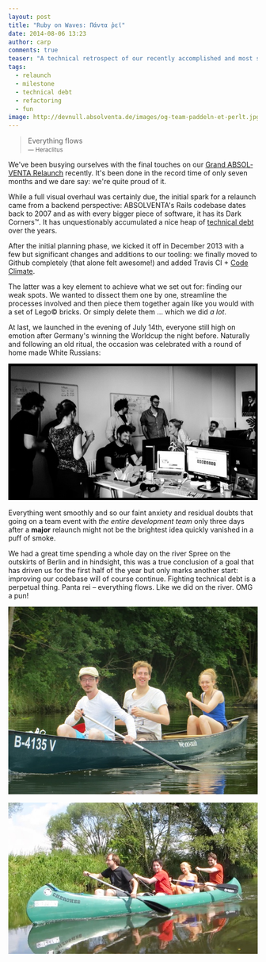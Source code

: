 ```yaml
---
layout: post
title: "Ruby on Waves: Πάντα ῥεῖ"
date: 2014-08-06 13:23
author: carp
comments: true
teaser: "A technical retrospect of our recently accomplished and most successful relaunch. Also, we took the liberty of unplugging ourselves and embarked on a team event. Quite Literally."
tags:
  - relaunch
  - milestone
  - technical debt
  - refactoring
  - fun
image: http://devnull.absolventa.de/images/og-team-paddeln-et-perlt.jpg
---
```


<blockquote>
Everything flows<br>
<small>&mdash; Heraclitus</small>
</blockquote>

<p/>

We've been busying ourselves with the final touches on our
<a href="https://www.absolventa.de/karriereguide/tipps/das-neue-absolventa" lang="de" title="The New ABSOLVENTA (German)">Grand ABSOLVENTA Relaunch</a>
recently. It's been done in the record time of only seven months and we dare say: we're quite proud of it.

While a full visual overhaul was certainly due, the initial spark for a
relaunch came from a backend perspective: ABSOLVENTA's Rails codebase
dates back to 2007 and as with every bigger piece of software, it has its
Dark Corners™. It has unquestionably accumulated a nice heap of [technical debt](https://en.wikipedia.org/wiki/Technical_debt) over the years.

After the initial planning phase, we kicked it off in December 2013 with a few
but significant changes and additions to our tooling: we finally moved to
Github completely (that alone felt awesome!) and added Travis CI +
[Code Climate](https://codeclimate.com/).

The latter was a key element to achieve what we set out for: finding our weak
spots. We wanted to dissect them one by one, streamline the processes involved
and then piece them together again like you would with a set of Lego&copy;
bricks. Or simply delete them … which we did _a lot_.

At last, we launched in the evening of July 14th, everyone still high on emotion
after Germany's winning the Worldcup the night before. Naturally and following an old ritual, the occasion was celebrated with a round of home made White Russians:

![git push production](/images/relaunch-2014-white-russian.jpg)

Everything went smoothly and so our faint anxiety and residual doubts that going on a team event with _the entire development team_ only three days after a **major** relaunch might not be the brightest idea quickly vanished in a puff of smoke.

We had a great time spending a whole day on the river Spree on the outskirts of Berlin and in hindsight, this was a true conclusion of a goal that has driven us for the first half of the year but only marks another start: improving our codebase will of course continue. Fighting technical debt is a perpetual thing. Panta rei – everything flows. Like we did on the river. OMG a pun!

![Markus, Daniel and Franzi](/images/team-paddeln-2014-boat1.jpg)

![Robin, Alex, Nina and Carsten](/images/team-paddeln-2014-boat0.jpg)

